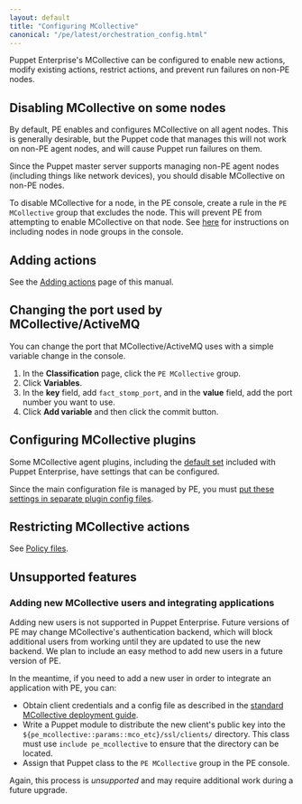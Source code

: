 ```yaml
---
layout: default
title: "Configuring MCollective"
canonical: "/pe/latest/orchestration_config.html"
---
```


Puppet Enterprise's MCollective can be configured to enable new actions, modify existing actions, restrict actions, and prevent run failures on non-PE nodes.

Disabling MCollective on some nodes
-----

By default, PE enables and configures MCollective on all agent nodes. This is generally desirable, but the Puppet code that manages this will not work on non-PE agent nodes, and will cause Puppet run failures on them.

Since the Puppet master server supports managing non-PE agent nodes (including things like network devices), you should disable MCollective on non-PE nodes.

To disable MCollective for a node, in the PE console, create a rule in the `PE MCollective` group that excludes the node. This will prevent PE from attempting to enable MCollective on that node. See [here][group] for instructions on including nodes in node groups in the console.

[group]: ./console_classes_groups.html#adding-nodes-to-a-node-group


Adding actions
-----

See the [Adding actions](./orchestration_adding_actions.html) page of this manual.

Changing the port used by MCollective/ActiveMQ
------

You can change the port that MCollective/ActiveMQ uses with a simple variable change in the console.

1. In the **Classification** page, click the `PE MCollective` group.
2. Click **Variables**.
3. In the __key__ field, add `fact_stomp_port`, and in the __value__ field, add the port number you want to use.
4. Click **Add variable** and then click the commit button.

Configuring MCollective plugins
-----

Some MCollective agent plugins, including the [default set](./orchestration_actions.html)  included with Puppet Enterprise, have settings that can be configured.

Since the main configuration file is managed by PE, you must [put these settings in separate plugin config files](./orchestration_adding_actions.html#step-4-configure-the-plugin-optional).

Restricting MCollective actions
-----

See [Policy files][policy].

[policy]: orchestration_adding_actions.html#policy-files


Unsupported features
-----

### Adding new MCollective users and integrating applications

Adding new users is not supported in Puppet Enterprise. Future versions of PE may change MCollective's authentication backend, which will block additional users from working until they are updated to use the new backend. We plan to include an easy method to add new users in a future version of PE.

In the meantime, if you need to add a new user in order to integrate an application with PE, you can:

* Obtain client credentials and a config file as described in the [standard MCollective deployment guide][config_client].
* Write a Puppet module to distribute the new client's public key into the `${pe_mcollective::params::mco_etc}/ssl/clients/` directory. This class must use `include pe_mcollective` to ensure that the directory can be located.
* Assign that Puppet class to the `PE MCollective` group in the PE console.

Again, this process is _unsupported_ and may require additional work during a future upgrade.

[config_client]: /mcollective/deploy/standard.html#step-5-configure-clients




